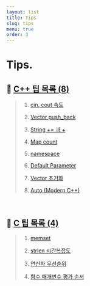```yaml
---
layout: list
title: Tips
slug: tips
menu: true
order: 3
---
```


# Tips.


## 🚩 [C++ 팁 목록 (8)](../_featured_categories/cpp_tip.md)

> 1. [cin, cout 속도](../tips/cpp_tip/_posts/2020-06-30-cin-속도.md)
> 
> 2. [Vector push_back](../tips/cpp_tip/_posts/2020-06-30-Vector-push_back.md)
> 
> 3. [String += 과 +](../tips/cpp_tip/_posts/2020-06-30-String-+=-과-+.md)
> 
> 4. [Map count](../tips/cpp_tip/_posts/2020-06-30-Map-Count.md)
>
> 5. [namespace](../tips/cpp_tip/_posts/2020-06-30-Namespace.md)
>
> 6. [Default Parameter](../tips/cpp_tip/_posts/2020-06-30-Default-Parameter.md)
> 
> 7. [Vector 초기화](../tips/cpp_tip/_posts/2020-06-30-Vector-초기화.md)
>
> 8. [Auto (Modern C++)](../tips/cpp_tip/_posts/2020-06-30-Auto.md)
> 


<br>

## 🚩 [C 팁 목록 (4)](../_featured_categories/c_tip.md)

> 1. [memset](../tips/c_tip/_posts/2020-06-30-memset.md)
> 
> 2. [strlen 시간복잡도](../tips/c_tip/_posts/2020-06-30-strlen-시간복잡도.md)
> 
> 3. [연산자 우선순위](../tips/c_tip/_posts/2020-06-30-연산자-우선순위.md)
> 
> 4. [함수 매개변수 평가 순서](../tips/c_tip/_posts/2020-07-02-함수-매개변수-평가-순서.md)
>